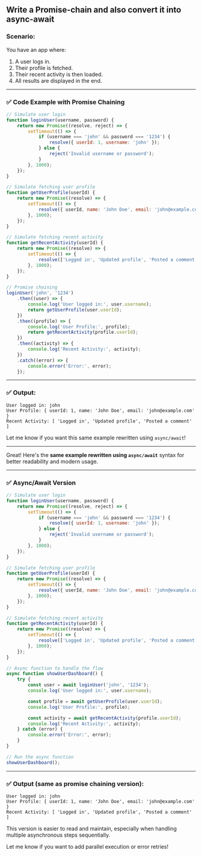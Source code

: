 ## Write a Promise-chain and also convert it into async-await

### **Scenario:**

You have an app where:

1. A user logs in.
2. Their profile is fetched.
3. Their recent activity is then loaded.
4. All results are displayed in the end.

---

### ✅ **Code Example with Promise Chaining**

```js
// Simulate user login
function loginUser(username, password) {
	return new Promise((resolve, reject) => {
		setTimeout(() => {
			if (username === 'john' && password === '1234') {
				resolve({ userId: 1, username: 'john' });
			} else {
				reject('Invalid username or password');
			}
		}, 1000);
	});
}

// Simulate fetching user profile
function getUserProfile(userId) {
	return new Promise((resolve) => {
		setTimeout(() => {
			resolve({ userId, name: 'John Doe', email: 'john@example.com' });
		}, 1000);
	});
}

// Simulate fetching recent activity
function getRecentActivity(userId) {
	return new Promise((resolve) => {
		setTimeout(() => {
			resolve(['Logged in', 'Updated profile', 'Posted a comment']);
		}, 1000);
	});
}

// Promise chaining
loginUser('john', '1234')
	.then((user) => {
		console.log('User logged in:', user.username);
		return getUserProfile(user.userId);
	})
	.then((profile) => {
		console.log('User Profile:', profile);
		return getRecentActivity(profile.userId);
	})
	.then((activity) => {
		console.log('Recent Activity:', activity);
	})
	.catch((error) => {
		console.error('Error:', error);
	});
```

---

### ✅ Output:

```
User logged in: john
User Profile: { userId: 1, name: 'John Doe', email: 'john@example.com' }
Recent Activity: [ 'Logged in', 'Updated profile', 'Posted a comment' ]
```

Let me know if you want this same example rewritten using `async/await`!

---

Great! Here's the **same example rewritten using `async/await`** syntax for better readability and modern usage.

---

### ✅ **Async/Await Version**

```js
// Simulate user login
function loginUser(username, password) {
	return new Promise((resolve, reject) => {
		setTimeout(() => {
			if (username === 'john' && password === '1234') {
				resolve({ userId: 1, username: 'john' });
			} else {
				reject('Invalid username or password');
			}
		}, 1000);
	});
}

// Simulate fetching user profile
function getUserProfile(userId) {
	return new Promise((resolve) => {
		setTimeout(() => {
			resolve({ userId, name: 'John Doe', email: 'john@example.com' });
		}, 1000);
	});
}

// Simulate fetching recent activity
function getRecentActivity(userId) {
	return new Promise((resolve) => {
		setTimeout(() => {
			resolve(['Logged in', 'Updated profile', 'Posted a comment']);
		}, 1000);
	});
}

// Async function to handle the flow
async function showUserDashboard() {
	try {
		const user = await loginUser('john', '1234');
		console.log('User logged in:', user.username);

		const profile = await getUserProfile(user.userId);
		console.log('User Profile:', profile);

		const activity = await getRecentActivity(profile.userId);
		console.log('Recent Activity:', activity);
	} catch (error) {
		console.error('Error:', error);
	}
}

// Run the async function
showUserDashboard();
```

---

### ✅ Output (same as promise chaining version):

```
User logged in: john
User Profile: { userId: 1, name: 'John Doe', email: 'john@example.com' }
Recent Activity: [ 'Logged in', 'Updated profile', 'Posted a comment' ]
```

This version is easier to read and maintain, especially when handling multiple asynchronous steps sequentially.

Let me know if you want to add parallel execution or error retries!
